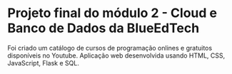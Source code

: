 # Projeto final do módulo 2 - Cloud e Banco de Dados da BlueEdTech

Foi criado um catálogo de cursos de programação onlines e gratuitos disponíveis no Youtube. Aplicação web desenvolvida usando HTML, CSS, JavaScript, Flask e SQL.
